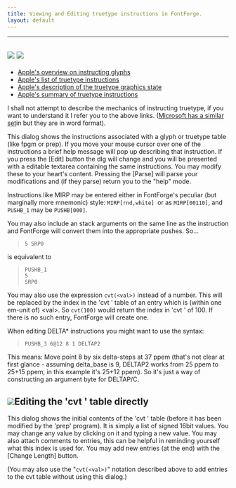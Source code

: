 ```yaml
---
title: Viewing and Editing truetype instructions in FontForge.
layout: default
---
```



  --------------------------
  ![](img/ttfinstrs-view.png)
   ![](img/ttfinstrs-edit.png)
  --------------------------


-   [Apple's overview on instructing
    glyphs](http://developer.apple.com/fonts/TTRefMan/RM03/Chap3.html)
-   [Apple's list of truetype
    instructions](http://developer.apple.com/fonts/TTRefMan/RM05/Chap5.html)
-   [Apple's description of the truetype graphics
    state](http://developer.apple.com/fonts/TTRefMan/RM04/Chap4.html)
-   [Apple's summary of truetype
    instructions](http://developer.apple.com/fonts/TTRefMan/RM07/appendixA.html)

I shall not attempt to describe the mechanics of instructing truetype,
if you want to understand it I refer you to the above links. ([Microsoft
has a similar
set](http://www.microsoft.com/typography/OTSPEC/ttinst.htm)in but they
are in word format).

This dialog shows the instructions associated with a glyph or truetype
table (like fpgm or prep). If you move your mouse cursor over one of the
instructions a brief help message will pop up describing that
instruction. If you press the [Edit] button the dlg will change and you
will be presented with a editable textarea containing the same
instructions. You may modify these to your heart's content. Pressing the
[Parse] will parse your modifications and (if they parse) return you to
the "help" mode.

Instructions like MIRP may be entered either in FontForge's peculiar
(but marginally more mnemonic) style: `MIRP[rnd,white] `or as
`MIRP[00110]`, and `PUSHB_1` may be `PUSHB[000]`.

You may also include an stack arguments on the same line as the
instruction and FontForge will convert them into the appropriate pushes.
So...

>     5 SRP0

is equivalent to

>     PUSHB_1
>     5
>     SRP0

You may also use the expression `cvt(<val>)` instead of a number. This
will be replaced by the index in the 'cvt ' table of an entry which is
(within one em-unit of) \<val\>. So `cvt(100)` would return the index in
'cvt ' of 100. If there is no such entry, FontForge will create one.

When editing DELTA\* instructions you might want to use the syntax:

>     PUSHB_3 6@12 8 1 DELTAP2

This means: Move point 8 by six delta-steps at 37 ppem (that's not clear
at first glance - assuming delta\_base is 9, DELTAP2 works from 25 ppem
to 25+15 ppem, in this example it's 25+12 ppem). So it's just a way of
constructing an argument byte for DELTAP/C.

![](img/editcvt.png)Editing the 'cvt ' table directly
-------------------------------------------------

This dialog shows the initial contents of the 'cvt ' table (before it
has been modified by the 'prep' program). It is simply a list of signed
16bit values. You may change any value by clicking on it and typing a
new value. You may also attach comments to entries, this can be helpful
in reminding yourself what this index is used for. You may add new
entries (at the end) with the [Change Length] button.

(You may also use the "`cvt(<val>)`" notation described above to add
entries to the cvt table without using this dialog.)
